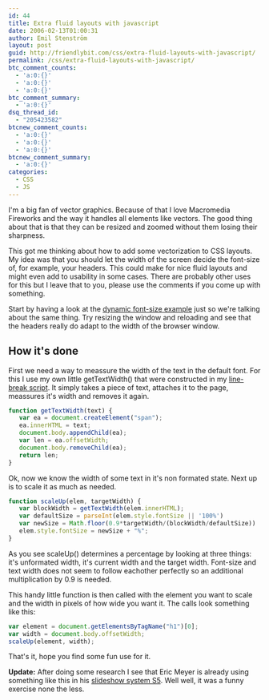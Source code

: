 ```yaml
---
id: 44
title: Extra fluid layouts with javascript
date: 2006-02-13T01:00:31
author: Emil Stenström
layout: post
guid: http://friendlybit.com/css/extra-fluid-layouts-with-javascript/
permalink: /css/extra-fluid-layouts-with-javascript/
btc_comment_counts:
  - 'a:0:{}'
  - 'a:0:{}'
  - 'a:0:{}'
btc_comment_summary:
  - 'a:0:{}'
dsq_thread_id:
  - "205423582"
btcnew_comment_counts:
  - 'a:0:{}'
  - 'a:0:{}'
  - 'a:0:{}'
btcnew_comment_summary:
  - 'a:0:{}'
categories:
  - CSS
  - JS
---
```

I'm a big fan of vector graphics. Because of that I love Macromedia Fireworks and the way it handles all elements like vectors. The good thing about that is that they can be resized and zoomed without them losing their sharpness.

This got me thinking about how to add some vectorization to CSS layouts. My idea was that you should let the width of the screen decide the font-size of, for example, your headers. This could make for nice fluid layouts and might even add to usability in some cases. There are probably other uses for this but I leave that to you, please use the comments if you come up with something.

Start by having a look at the [dynamic font-size example](/files/window_fontsize/) just so we're talking about the same thing. Try resizing the window and reloading and see that the headers really do adapt to the width of the browser window.

## How it's done

First we need a way to meassure the width of the text in the default font. For this I use my own little getTextWidth() that were constructed in my [line-break script](/css/line-breaking-with-javascript/). It simply takes a piece of text, attaches it to the page, meassures it's width and removes it again.

```js
function getTextWidth(text) {
   var ea = document.createElement("span");
   ea.innerHTML = text;
   document.body.appendChild(ea);
   var len = ea.offsetWidth;
   document.body.removeChild(ea);
   return len;
}
```

Ok, now we know the width of some text in it's non formated state. Next up is to scale it as much as needed.

```js
function scaleUp(elem, targetWidth) {
   var blockWidth = getTextWidth(elem.innerHTML);
   var defaultSize = parseInt(elem.style.fontSize || '100%')
   var newSize = Math.floor(0.9*targetWidth/(blockWidth/defaultSize))
   elem.style.fontSize = newSize + "%";
}
```

As you see scaleUp() determines a percentage by looking at three things: it's unformated width, it's current width and the target width. Font-size and text width does not seem to follow eachother perfectly so an additional multiplication by 0.9 is needed.

This handy little function is then called with the element you want to scale and the width in pixels of how wide you want it. The calls look something like this:

```js
var element = document.getElementsByTagName("h1")[0];
var width = document.body.offsetWidth;
scaleUp(element, width);
```

That's it, hope you find some fun use for it.

**Update:** After doing some research I see that Eric Meyer is already using something like this in his [slideshow system S5](http://www.meyerweb.com/eric/tools/s5/). Well well, it was a funny exercise none the less.

